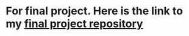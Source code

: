 # For final project. Here is the link to my [final project repository](https://github.com/malaikagalvan/Santander-Customer-Satisfaction-Project/blob/main/README.md) 
